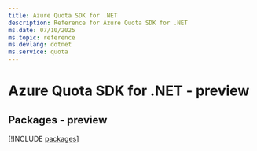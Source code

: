 ```yaml
---
title: Azure Quota SDK for .NET
description: Reference for Azure Quota SDK for .NET
ms.date: 07/10/2025
ms.topic: reference
ms.devlang: dotnet
ms.service: quota
---
```

# Azure Quota SDK for .NET - preview
## Packages - preview
[!INCLUDE [packages](quota-index.md)]